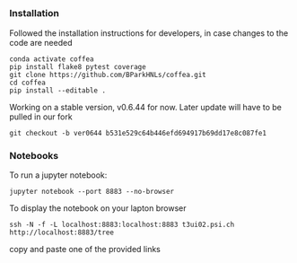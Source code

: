 ## 



### Installation

Followed the installation instructions for developers, in case changes to the code are needed
```
conda activate coffea
pip install flake8 pytest coverage
git clone https://github.com/BParkHNLs/coffea.git
cd coffea
pip install --editable .
```

Working on a stable version, v0.6.44 for now. Later update will have to be pulled in our fork
```
git checkout -b ver0644 b531e529c64b446efd694917b69dd17e8c087fe1
```


### Notebooks
To run a jupyter notebook:
```
jupyter notebook --port 8883 --no-browser
```
To display the notebook on your lapton browser
```
ssh -N -f -L localhost:8883:localhost:8883 t3ui02.psi.ch
http://localhost:8883/tree
```
copy and paste one of the provided links

